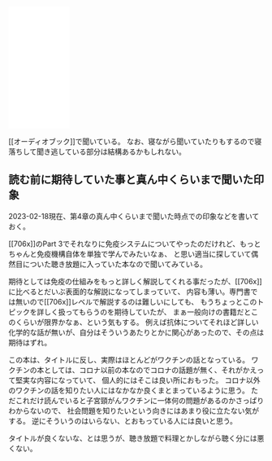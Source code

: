 <iframe sandbox="allow-popups allow-scripts allow-modals allow-forms allow-same-origin" style="width:120px;height:240px;" marginwidth="0" marginheight="0" scrolling="no" frameborder="0" src="//rcm-fe.amazon-adsystem.com/e/cm?lt1=_blank&bc1=000000&IS2=1&bg1=FFFFFF&fc1=000000&lc1=0000FF&t=karino203-22&language=ja_JP&o=9&p=8&l=as4&m=amazon&f=ifr&ref=as_ss_li_til&asins=4065181771&linkId=55d4f69c65d0767605495961d87d23d5"></iframe>

[[オーディオブック]]で聞いている。
なお、寝ながら聞いていたりもするので寝落ちして聞き逃している部分は結構あるかもしれない。

## 読む前に期待していた事と真ん中くらいまで聞いた印象

2023-02-18現在、第4章の真ん中くらいまで聞いた時点での印象などを書いておく。

[[706x]]のPart 3でそれなりに免疫システムについてやったのだけれど、もっとちゃんと免疫機構自体を単独で学んでみたいなぁ、
と思い適当に探していて偶然目についた聴き放題に入っていた本なので聞いてみている。

期待としては免疫の仕組みをもっと詳しく解説してくれる事だったが、[[706x]]に比べるとだいぶ表面的な解説になってしまっていて、
内容も薄い。専門書では無いので[[706x]]レベルで解説するのは難しいにしても、
もうちょっとこのトピックを詳しく扱ってもらうのを期待していたが、
まぁ一般向けの書籍だとこのくらいが限界かなぁ、という気もする。
例えば抗体についてそれほど詳しい化学的な話が無いが、自分はそういうあたりとかに関心があったので、その点は期待はずれ。

この本は、タイトルに反し、実際はほとんどがワクチンの話となっている。
ワクチンの本としては、コロナ以前の本なのでコロナの話題が無く、それがかえって堅実な内容になっていて、
個人的にはそこは良い所におもった。
コロナ以外のワクチンの話を知りたい人にはなかなか良くまとまっているように思う。
ただこれだけ読んでいると子宮頸がんワクチンに一体何の問題があるのかさっぱりわからないので、
社会問題を知りたいという向きにはあまり役に立たない気がする。
逆にそういうのはいらない、とおもっている人には良いと思う。

タイトルが良くないな、とは思うが、聴き放題で料理とかしながら聴く分には悪くない。